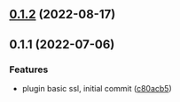 ## [0.1.2](https://github.com/vitejs/vite-plugin-basic-ssl/compare/v0.1.1...v0.1.2) (2022-08-17)



## 0.1.1 (2022-07-06)


### Features

* plugin basic ssl, initial commit ([c80acb5](https://github.com/vitejs/vite-plugin-basic-ssl/commit/c80acb5942b96a3260712cf8805c972e09762a96))



